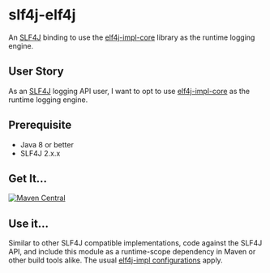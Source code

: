 # slf4j-elf4j

An [SLF4J](https://www.slf4j.org/) binding to use the [elf4j-impl-core](https://github.com/elf4j/elf4j-impl-core)
library as the runtime logging engine.

## User Story

As an [SLF4J](https://www.slf4j.org/) logging API user, I want to opt to
use [elf4j-impl-core](https://github.com/elf4j/elf4j-impl-core) as the runtime logging engine.

## Prerequisite

* Java 8 or better
* SLF4J 2.x.x

## Get It...

[![Maven Central](https://img.shields.io/maven-central/v/io.github.elf4j/slf4j-elf4j.svg?label=Maven%20Central)](https://central.sonatype.com/search?smo=true&q=pkg%253Amaven%252Fio.github.elf4j%252Fslf4j-elf4j)

## Use it...

Similar to other SLF4J compatible implementations, code against the SLF4J API, and include this module as a
runtime-scope dependency in Maven or other build tools alike. The
usual [elf4j-impl configurations](https://github.com/elf4j/elf4j-impl#configuration) apply.